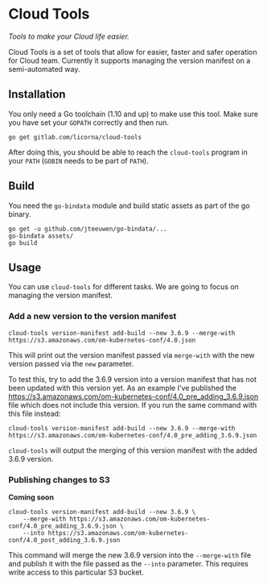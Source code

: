 # Cloud Tools #

*Tools to make your Cloud life easier.*

Cloud Tools is a set of tools that allow for easier, faster and safer
operation for Cloud team. Currently it supports managing the version
manifest on a semi-automated way.

## Installation ##

You only need a Go toolchain (1.10 and up) to make use this tool. Make
sure you have set your `GOPATH` correctly and then run.

    go get gitlab.com/licorna/cloud-tools

After doing this, you should be able to reach the `cloud-tools`
program in your `PATH` (`GOBIN` needs to be part of `PATH`).

## Build ##

You need the `go-bindata` module and build static assets as part of
the go binary.

    go get -u github.com/jteeuwen/go-bindata/...
    go-bindata assets/
    go build

## Usage ##

You can use `cloud-tools` for different tasks. We are going to focus
on managing the version manifest.

### Add a new version to the version manifest ###

    cloud-tools version-manifest add-build --new 3.6.9 --merge-with https://s3.amazonaws.com/om-kubernetes-conf/4.0.json

This will print out the version manifest passed via `merge-with` with
the new version passed via the `new` parameter.

To test this, try to add the 3.6.9 version into a version manifest
that has not been updated with this version yet. As an example I've
published the
https://s3.amazonaws.com/om-kubernetes-conf/4.0_pre_adding_3.6.9.json
file which does not include this version. If you run the same command
with this file instead:

    cloud-tools version-manifest add-build --new 3.6.9 --merge-with https://s3.amazonaws.com/om-kubernetes-conf/4.0_pre_adding_3.6.9.json

`cloud-tools` will output the merging of this version manifest with
the added 3.6.9 version.

### Publishing changes to S3 ###

**Coming soon**

    cloud-tools version-manifest add-build --new 3.6.9 \
        --merge-with https://s3.amazonaws.com/om-kubernetes-conf/4.0_pre_adding_3.6.9.json \
        --into https://s3.amazonaws.com/om-kubernetes-conf/4.0_post_adding_3.6.9.json

This command will merge the new 3.6.9 version into the `--merge-with`
file and publish it with the file passed as the `--into`
parameter. This requires write access to this particular S3 bucket.

